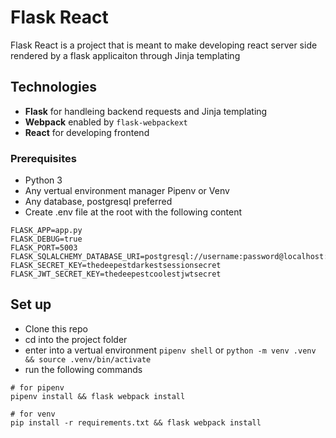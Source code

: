# Flask React
Flask React is a project that is meant to make developing react server side rendered by a flask applicaiton through Jinja templating

## Technologies
- **Flask** for handleing backend requests and Jinja templating
- **Webpack** enabled by `flask-webpackext`
- **React** for developing frontend

### Prerequisites
- Python 3
- Any vertual environment manager Pipenv or Venv
- Any database, postgresql preferred
- Create .env file at the root with the following content
```
FLASK_APP=app.py
FLASK_DEBUG=true
FLASK_PORT=5003
FLASK_SQLALCHEMY_DATABASE_URI=postgresql://username:password@localhost:5432/dbname
FLASK_SECRET_KEY=thedeepestdarkestsessionsecret
FLASK_JWT_SECRET_KEY=thedeepestcoolestjwtsecret
```

## Set up
- Clone this repo
- cd into the project folder
- enter into a vertual environment `pipenv shell` or `python -m venv .venv && source .venv/bin/activate`
- run the following commands
```
# for pipenv
pipenv install && flask webpack install

# for venv
pip install -r requirements.txt && flask webpack install
```